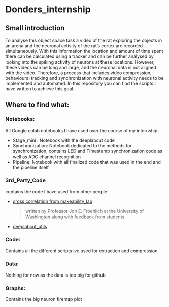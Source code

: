 # Donders_internship

## Small introduction 
To analyse this object space task a video of the rat exploring the objects in an arena and the neuronal activity of the rat’s cortex are recorded simultaneously. With this information the location and amount of time spent there can be calculated using a tracker and can be further analysed by looking into the spiking activity of neurons at these locations. However, these videos can be long and large, and the neuronal data is not aligned with the video. 
Therefore, a process that includes video compression, behavioural tracking and synchronization with neuronal activity needs to be implemented and automated. In this repository you can find the scripts I have written to achieve this goal.

## Where to find what:
### Notebooks:
All Google colab notebooks I have used over the course of my internship:
- Stage_mini : Notebook with the deeplabcut code
- Synchronization: Notebook dedicated to the methods for synchronization, contains LED and Timestamp synchronization code as well as ADC channel recognition
- Pipeline: Notebook with all finalized code that was used in the end and the pipeline itself

### 3rd_Party_Code
contains the code I have used from other people

*   [cross correlation from makeability_lab](https://makeabilitylab.github.io/physcomp/signals/ComparingSignals/index.html)
    > written by Professor Jon E. Froehlich at the University of Washington along with feedback from students
*   [deeplabcut_utils](https://github.com/DeepLabCut/DLCutils/blob/ed95860a7331f2ba37044711faf9638a7c5e6ab5/Demo_loadandanalyzeDLCdata.ipynb)

### Code:
Contains all the different scripts ive used for extraction and compression

### Data:
Nothing for now as the data is too big for github

### Graphs:
Contains the big neuron firemap plot
